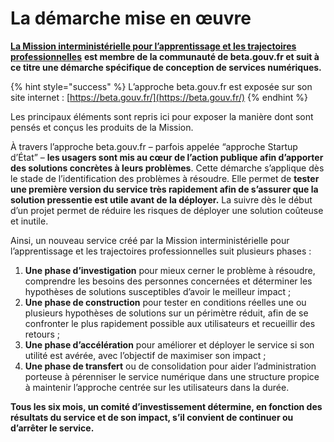 # La démarche mise en œuvre

[**La Mission interministérielle pour l’apprentissage et les trajectoires professionnelles**](https://beta.gouv.fr/startups/?incubateur=mission-apprentissage) **est membre de la communauté de beta.gouv.fr et suit à ce titre une démarche spécifique de conception de services numériques.**&#x20;

{% hint style="success" %}
L’approche beta.gouv.fr est exposée sur son site internet : [https://beta.gouv.fr/](https://beta.gouv.fr/)
{% endhint %}

Les principaux éléments sont repris ici pour exposer la manière dont sont pensés et conçus les produits de la Mission.

À travers l’approche beta.gouv.fr – parfois appelée “approche Startup d’État” – **les usagers sont mis au cœur de l’action publique afin d’apporter des solutions concrètes à leurs problèmes**. Cette démarche s’applique dès le stade de l’identification des problèmes à résoudre. Elle permet de **tester une première version du service très rapidement afin de s’assurer que la solution pressentie est utile avant de la déployer.** La suivre dès le début d’un projet permet de réduire les risques de déployer une solution coûteuse et inutile.

Ainsi, un nouveau service créé par la Mission interministérielle pour l’apprentissage et les trajectoires professionnelles suit plusieurs phases :&#x20;

1. **Une phase d’investigation** pour mieux cerner le problème à résoudre, comprendre les besoins des personnes concernées et déterminer les hypothèses de solutions susceptibles d’avoir le meilleur impact ;&#x20;
2. **Une phase de construction** pour tester en conditions réelles une ou plusieurs hypothèses de solutions sur un périmètre réduit, afin de se confronter le plus rapidement possible aux utilisateurs et recueillir des retours ;&#x20;
3. **Une phase d’accélération** pour améliorer et déployer le service si son utilité est avérée, avec l’objectif de maximiser son impact ;&#x20;
4. **Une phase de transfert** ou de consolidation pour aider l’administration porteuse à pérenniser le service numérique dans une structure propice à maintenir l’approche centrée sur les utilisateurs dans la durée.

**Tous les six mois, un comité d’investissement détermine, en fonction des résultats du service et de son impact, s’il convient de continuer ou d’arrêter le service.**
